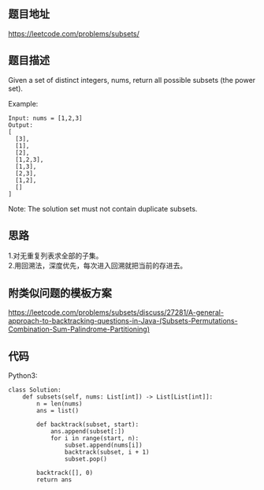 ## 题目地址
https://leetcode.com/problems/subsets/

## 题目描述
Given a set of distinct integers, nums, return all possible subsets (the power set).

Example:
```
Input: nums = [1,2,3]
Output:
[
  [3],
  [1],
  [2],
  [1,2,3],
  [1,3],
  [2,3],
  [1,2],
  []
]
```
Note:
The solution set must not contain duplicate subsets.

## 思路
1.对无重复列表求全部的子集。  
2.用回溯法，深度优先，每次进入回溯就把当前的存进去。    

## 附类似问题的模板方案
https://leetcode.com/problems/subsets/discuss/27281/A-general-approach-to-backtracking-questions-in-Java-(Subsets-Permutations-Combination-Sum-Palindrome-Partitioning)

## 代码
Python3:
```
class Solution:
    def subsets(self, nums: List[int]) -> List[List[int]]:
        n = len(nums)
        ans = list()

        def backtrack(subset, start):
            ans.append(subset[:])
            for i in range(start, n):
                subset.append(nums[i])
                backtrack(subset, i + 1)
                subset.pop()

        backtrack([], 0)
        return ans
```
